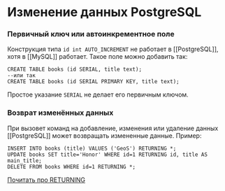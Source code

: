 # Изменение данных PostgreSQL
### Первичный ключ или автоинкрементное поле 
Конструкция типа `id int AUTO_INCREMENT` не работает в [[PostgreSQL]], хотя в [[MySQL]] работает. Такое поле можно добавить так:
```
CREATE TABLE books (id SERIAL, title text);
--или так
CREATE TABLE books (id SERIAL PRIMARY KEY, title text);
```
Простое указание `SERIAL` не делает его первичным ключом.

### Возврат изменённых данных
При вызовет команд на добавление, изменения или удаление данных [[PostgreSQL]] может возвращать измененные данные. Пример:
```
INSERT INTO books (title) VALUES ('GeoS') RETURNING *;
UPDATE books SET title='Honor' WHERE id=1 RETURNING id, title AS main_title;
DELETE FROM books WHERE id=1 RETURNING *;
```
[Почитать про RETURNING](https://www.postgresql.org/docs/current/dml-returning.html)